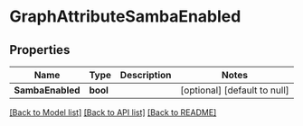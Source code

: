 # GraphAttributeSambaEnabled

## Properties
Name | Type | Description | Notes
------------ | ------------- | ------------- | -------------
**SambaEnabled** | **bool** |  | [optional] [default to null]

[[Back to Model list]](../README.md#documentation-for-models) [[Back to API list]](../README.md#documentation-for-api-endpoints) [[Back to README]](../README.md)

